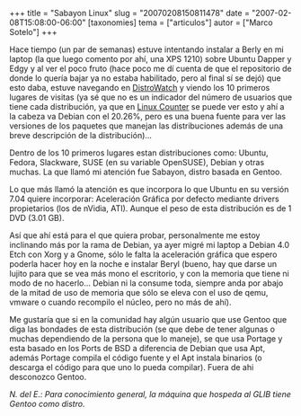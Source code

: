 +++
title = "Sabayon Linux"
slug = "20070208150811478"
date = "2007-02-08T15:08:00-06:00"
[taxonomies]
tema = ["articulos"]
autor = ["Marco Sotelo"]
+++

Hace tiempo (un par de semanas) estuve intentando instalar a Berly en mi
laptop (la que luego comento por ahí, una XPS 1210) sobre Ubuntu Dapper
y Edgy y al ver el poco fruto (hace poco me dí cuenta de que el
repositorio de donde lo quería bajar ya no estaba habilitado, pero al
final sí se dejó) que esto daba, estuve navegando en
[DistroWatch](http://distrowatch.com) y viendo los 10 primeros lugares
de visitas (ya sé que no es un indicador del número de usuarios que
tiene cada distribución, ya que en [Linux
Counter](http://counter.li.org/reports/machines.php) se puede ver esto y
ahí a la cabeza va Debian con el 20.26%, pero es una buena fuente para
ver las versiones de los paquetes que manejan las distribuciones además
de una breve descripción de la distribución)...

<!-- more -->
Dentro de los 10 primeros lugares estan distribuciones como: Ubuntu,
Fedora, Slackware, SUSE (en su variable OpenSUSE), Debian y otras
muchas. La que llamó mi atención fue Sabayon, distro basada en Gentoo.

Lo que más llamó la atención es que incorpora lo que Ubuntu en su
versión 7.04 quiere incorporar: Aceleración Gráfica por defecto mediante
drivers propietarios (los de nVidia, ATI). Aunque el peso de esta
distribución es de 1 DVD (3.01 GB).

Así que ahí está para el que quiera probar, personalmente me estoy
inclinando más por la rama de Debian, ya ayer migré mi laptop a Debian
4.0 Etch con Xorg y a Gnome, sólo le falta la aceleración gráfica que
espero poderla hacer hoy en la noche e instalar Beryl (bueno, hay que
darse un lujito para que se vea más mono el escritorio, y con la memoria
que tiene ni modo de no hacerlo... Debian ni la consume toda, siempre
anda por abajo de la mitad de uso de memoria que sólo se eleva con el
uso de qemu, vmware o cuando recompilo el núcleo, pero no más de ahí).

Me gustaría que si en la comunidad hay algún usuario que use Gentoo que
diga las bondades de esta distribución (se que debe de tener algunas o
muchas dependiendo de la persona que lo maneje), se que usa Portage y
esta basado en los Ports de BSD a diferencia de Debian que usa Apt,
además Portage compila el código fuente y el Apt instala binarios (o
descarga el código para que uno lo pueda compilar). Fuera de ahi
desconozco Gentoo.

*N. del E.: Para conocimiento general, la máquina que hospeda al GLIB
tiene Gentoo como distro.*


